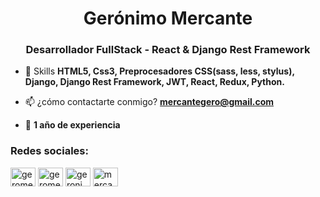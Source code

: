 <h1 align="center">Gerónimo Mercante</h1>
<h3 align="center">Desarrollador FullStack - React & Django Rest Framework</h3>

- 💬 Skills **HTML5, Css3, Preprocesadores CSS(sass, less, stylus), Django, Django Rest Framework, JWT, React, Redux, Python.**

- 📫 ¿cómo contactarte conmigo? **mercantegero@gmail.com**

- 🐣 **1 año de experiencia** 

<h3 align="left">Redes sociales:</h3>
<p align="left">
<a href="https://twitter.com/GerooMercante" target="blank"><img align="center" src="https://raw.githubusercontent.com/rahuldkjain/github-profile-readme-generator/master/src/images/icons/Social/twitter.svg" alt="geromercante" height="30" width="40" /></a>
<a href="https://www.linkedin.com/in/geronimomercante/" target="blank"><img align="center" src="https://raw.githubusercontent.com/rahuldkjain/github-profile-readme-generator/master/src/images/icons/Social/linked-in-alt.svg" alt="geromercante" height="30" width="40" /></a>
<a href="https://www.facebook.com/profile.php?id=100009331204366" target="blank"><img align="center" src="https://raw.githubusercontent.com/rahuldkjain/github-profile-readme-generator/master/src/images/icons/Social/facebook.svg" alt="geronimo mercante" height="30" width="40" /></a>
<a href="https://instagram.com/mercantegero" target="blank"><img align="center" src="https://raw.githubusercontent.com/rahuldkjain/github-profile-readme-generator/master/src/images/icons/Social/instagram.svg" alt="mercantegero" height="30" width="40" /></a>
</p>

